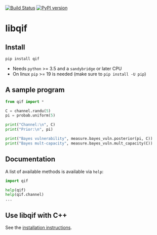 [![Build Status](https://github.com/chatziko/libqif/workflows/build/badge.svg)](https://github.com/chatziko/libqif/actions)
[![PyPI version](https://badge.fury.io/py/qif.svg)](https://badge.fury.io/py/qif)

# libqif

## Install

```bash
pip install qif
```

- Needs `python` >= 3.5 and a `sandybridge` or later CPU
- On linux `pip` >= 19 is needed (make sure to `pip install -U pip`)


## A sample program

```python
from qif import *

C = channel.randu(5)
pi = probab.uniform(5)

print("Channel:\n", C)
print("Prior:\n", pi)

print("Bayes vulnerability", measure.bayes_vuln.posterior(pi, C))
print("Bayes mult-capacity", measure.bayes_vuln.mult_capacity(C))
```

## Documentation

A list of available methods is available via `help`:

```python
import qif

help(qif)
help(qif.channel)
...
```

## Use libqif with C++

See the [installation instructions](INSTALL.md).